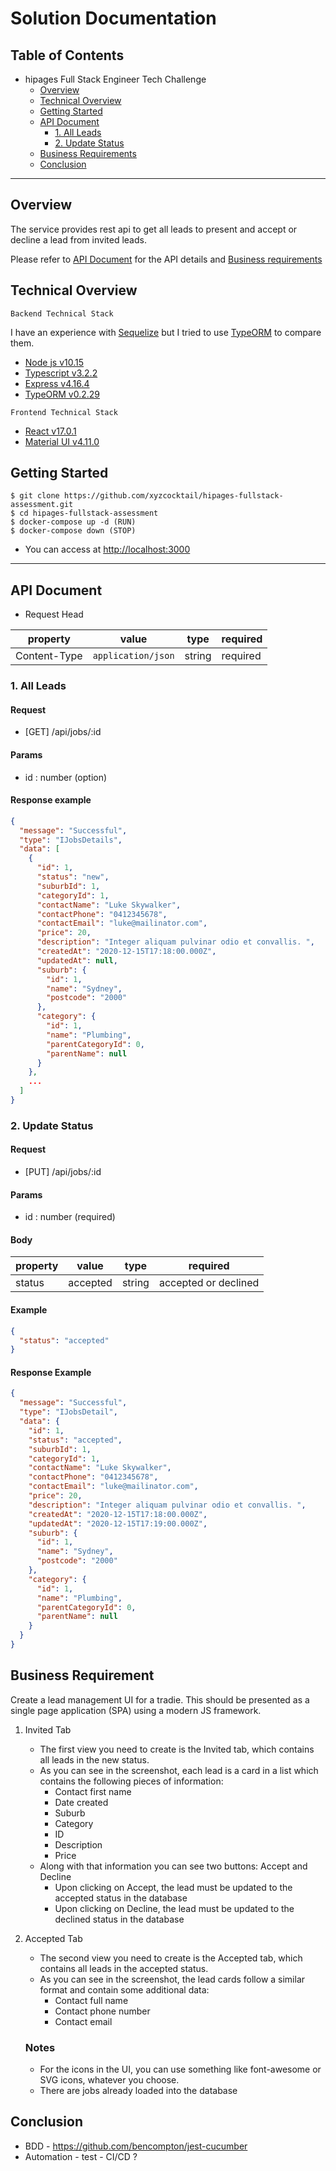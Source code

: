 Solution Documentation
======================

## Table of Contents

- hipages Full Stack Engineer Tech Challenge
    - [Overview](#overview)
    - [Technical Overview](#technical-overview)
    - [Getting Started](#getting-started)
    - [API Document](#api-document)
      - [1. All Leads](#1-all-leads)
      - [2. Update Status](#2-update-status)
    - [Business Requirements](#business-requirements) 
    - [Conclusion](#conclusion) 

---
    
## Overview

The service provides rest api to get all leads to present and accept or decline a lead from invited leads.

Please refer to [API Document](#api-document) for the API details and [Business requirements](#business-requirements)

## Technical Overview

`Backend Technical Stack`
    
I have an experience with [Sequelize](https://sequelize.org/) 
but I tried to use [TypeORM](https://typeorm.io/) to compare them.

- [Node js v10.15](https://nodejs.org/)
- [Typescript v3.2.2](https://www.typescriptlang.org/)  
- [Express v4.16.4](https://expressjs.com/)
- [TypeORM v0.2.29](https://typeorm.io/)

`Frontend Technical Stack`

- [React v17.0.1](https://reactjs.org/)
- [Material UI v4.11.0](https://material-ui.com/)

## Getting Started

```shell
$ git clone https://github.com/xyzcocktail/hipages-fullstack-assessment.git 
$ cd hipages-fullstack-assessment
$ docker-compose up -d (RUN) 
$ docker-compose down (STOP)
```
- You can access at [http://localhost:3000](http://localhost:3000)   

---
## API Document

- Request Head

| property     | value              | type   | required |
| ------------ | ------------------ | ------ | -------- |
| Content-Type | `application/json` | string | required |

### 1. All Leads

#### Request
- [GET] /api/jobs/:id 

#### Params
- id : number (option)

#### Response example
```JSON
{
  "message": "Successful",
  "type": "IJobsDetails",
  "data": [
    {
      "id": 1,
      "status": "new",
      "suburbId": 1,
      "categoryId": 1,
      "contactName": "Luke Skywalker",
      "contactPhone": "0412345678",
      "contactEmail": "luke@mailinator.com",
      "price": 20,
      "description": "Integer aliquam pulvinar odio et convallis. ",
      "createdAt": "2020-12-15T17:18:00.000Z",
      "updatedAt": null,
      "suburb": {
        "id": 1,
        "name": "Sydney",
        "postcode": "2000"
      },
      "category": {
        "id": 1,
        "name": "Plumbing",
        "parentCategoryId": 0,
        "parentName": null
      }
    },
    ...
  ]
}
```

### 2. Update Status

#### Request
- [PUT] /api/jobs/:id

#### Params
- id : number (required)

#### Body
| property   | value           | type         | required              |
| ---------- | --------------- | ------------ | --------------------- |
| status     | accepted        | string       | accepted or declined  |

#### Example
```json
{
  "status": "accepted"
}
```

#### Response Example
```JSON
{
  "message": "Successful",
  "type": "IJobsDetail",
  "data": {
    "id": 1,
    "status": "accepted",
    "suburbId": 1,
    "categoryId": 1,
    "contactName": "Luke Skywalker",
    "contactPhone": "0412345678",
    "contactEmail": "luke@mailinator.com",
    "price": 20,
    "description": "Integer aliquam pulvinar odio et convallis. ",
    "createdAt": "2020-12-15T17:18:00.000Z",
    "updatedAt": "2020-12-15T17:19:00.000Z",
    "suburb": {
      "id": 1,
      "name": "Sydney",
      "postcode": "2000"
    },
    "category": {
      "id": 1,
      "name": "Plumbing",
      "parentCategoryId": 0,
      "parentName": null
    }
  }
}
```

## Business Requirement

Create a lead management UI for a tradie. This should be presented as a single page application (SPA) using a modern JS framework.

1. Invited Tab
    - The first view you need to create is the Invited tab, which contains all leads in the new status.
    - As you can see in the screenshot, each lead is a card in a list which contains the following pieces of information:
        * Contact first name
        * Date created
        * Suburb
        * Category
        * ID
        * Description
        * Price
    - Along with that information you can see two buttons: Accept and Decline
        * Upon clicking on Accept, the lead must be updated to the accepted status in the database
        * Upon clicking on Decline, the lead must be updated to the declined status in the database

2. Accepted Tab
    - The second view you need to create is the Accepted tab, which contains all leads in the accepted status.
    - As you can see in the screenshot, the lead cards follow a similar format and contain some additional data:
        * Contact full name
        * Contact phone number
        * Contact email

    ### Notes
    * For the icons in the UI, you can use something like font-awesome or SVG icons, whatever you choose.
    * There are jobs already loaded into the database

## Conclusion

- BDD - https://github.com/bencompton/jest-cucumber
- Automation - test - CI/CD ?  
